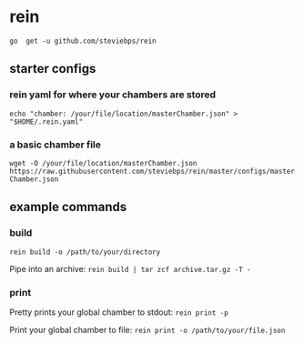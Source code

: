 # rein

```go  get -u github.com/steviebps/rein```


## starter configs

### rein yaml for where your chambers are stored
```echo "chamber: /your/file/location/masterChamber.json" > "$HOME/.rein.yaml"```

### a basic chamber file
```wget -O /your/file/location/masterChamber.json https://raw.githubusercontent.com/steviebps/rein/master/configs/masterChamber.json```



## example commands

### build
```rein build -o /path/to/your/directory```

Pipe into an archive: 
```rein build | tar zcf archive.tar.gz -T -```

### print
Pretty prints your global chamber to stdout:
```rein print -p```

Print your global chamber to file:
```rein print -o /path/to/your/file.json```

